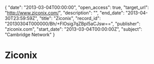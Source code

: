 {
  "date": "2013-03-04T00:00:00", 
  "open_access": true, 
  "target_url": "http://www.ziconix.com/", 
  "description": "", 
  "end_date": "2013-04-30T23:59:59Z", 
  "title": "Ziconix", 
  "record_id": "20130304T000000/Bh/+FlOsig7qZBpI5aCJsw==", 
  "publisher": "ziconix.com", 
  "start_date": "2013-03-04T00:00:00Z", 
  "subject": "Cambridge Network"
}

# Ziconix


